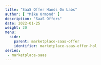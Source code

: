 ```yaml
---
title: "SaaS Offer Hands On Labs"
author: [ "Mike Ormond" ]
description: "SaaS Offers"
date: 2022-01-25
weight: 20
menu:
  side:
    parent: marketplace-saas-offer
    identifier: marketplace-saas-offer-hol
series:
 - marketplace-saas
---
```


